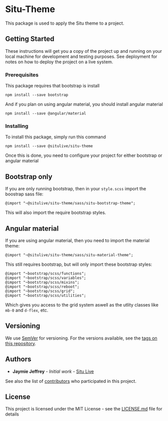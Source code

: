# Situ-Theme

This package is used to apply the Situ theme to a project.

## Getting Started

These instructions will get you a copy of the project up and running on your local machine for development and testing purposes. See deployment for notes on how to deploy the project on a live system.

### Prerequisites

This package requires that bootstrap is install

```
npm install --save bootstrap
```

And if you plan on using angular material, you should install angular material

```
npm install --save @angular/material
```

### Installing

To install this package, simply run this command

```
npm install --save @situlive/situ-theme
```

Once this is done, you need to configure your project for either bootstrap or angular material

## Bootstrap only

If you are only running bootstrap, then in your `style.scss` import the boostrap sass file:

```
@import "~@situlive/situ-theme/sass/situ-bootstrap-theme";
```

This will also import the require bootstrap styles.

## Angular material

If you are using angular material, then you need to import the material theme:

```
@import "~@situlive/situ-theme/sass/situ-material-theme";
```

This still requires bootstrap, but will only import these bootstrap styles:

```
@import "~bootstrap/scss/functions";
@import "~bootstrap/scss/variables";
@import "~bootstrap/scss/mixins";
@import "~bootstrap/scss/reboot";
@import "~bootstrap/scss/grid";
@import "~bootstrap/scss/utilities";
```

Which gives you access to the grid system aswell as the utlity classes like `mb-0` and `d-flex`, etc.

## Versioning

We use [SemVer](http://semver.org/) for versioning. For the versions available, see the [tags on this repository](https://github.com/situlive/situ-theme/tags).

## Authors

- **Jaymie Jeffrey** - _Initial work_ - [Situ Live](https://github.com/situlive)

See also the list of [contributors](https://github.com/situlive/situ-theme/contributors) who participated in this project.

## License

This project is licensed under the MIT License - see the [LICENSE.md](LICENSE.md) file for details
